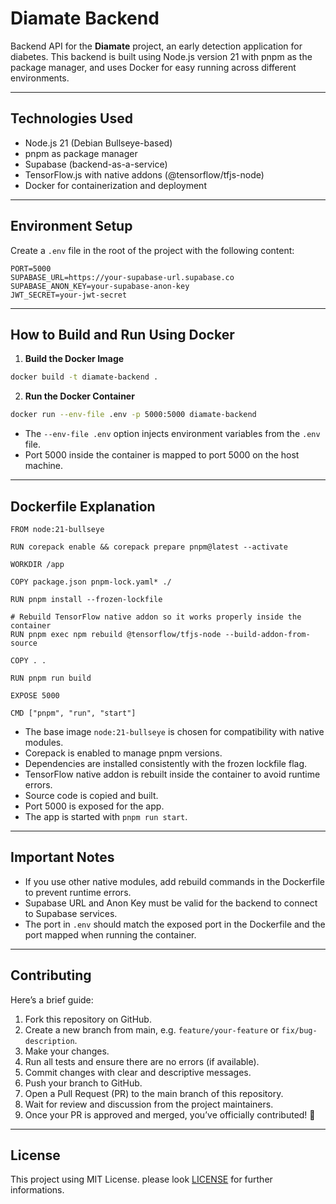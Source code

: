 # Diamate Backend

Backend API for the **Diamate** project, an early detection application for diabetes. This backend is built using Node.js version 21 with pnpm as the package manager, and uses Docker for easy running across different environments.

---

## Technologies Used

* Node.js 21 (Debian Bullseye-based)
* pnpm as package manager
* Supabase (backend-as-a-service)
* TensorFlow\.js with native addons (@tensorflow/tfjs-node)
* Docker for containerization and deployment

---

## Environment Setup

Create a `.env` file in the root of the project with the following content:

```
PORT=5000
SUPABASE_URL=https://your-supabase-url.supabase.co
SUPABASE_ANON_KEY=your-supabase-anon-key
JWT_SECRET=your-jwt-secret
```

---

## How to Build and Run Using Docker

1. **Build the Docker Image**

```bash
docker build -t diamate-backend .
```

2. **Run the Docker Container**

```bash
docker run --env-file .env -p 5000:5000 diamate-backend
```

* The `--env-file .env` option injects environment variables from the `.env` file.
* Port 5000 inside the container is mapped to port 5000 on the host machine.

---

## Dockerfile Explanation

```
FROM node:21-bullseye

RUN corepack enable && corepack prepare pnpm@latest --activate

WORKDIR /app

COPY package.json pnpm-lock.yaml* ./

RUN pnpm install --frozen-lockfile

# Rebuild TensorFlow native addon so it works properly inside the container  
RUN pnpm exec npm rebuild @tensorflow/tfjs-node --build-addon-from-source

COPY . .

RUN pnpm run build

EXPOSE 5000

CMD ["pnpm", "run", "start"]
```

* The base image `node:21-bullseye` is chosen for compatibility with native modules.
* Corepack is enabled to manage pnpm versions.
* Dependencies are installed consistently with the frozen lockfile flag.
* TensorFlow native addon is rebuilt inside the container to avoid runtime errors.
* Source code is copied and built.
* Port 5000 is exposed for the app.
* The app is started with `pnpm run start`.

---

## Important Notes

* If you use other native modules, add rebuild commands in the Dockerfile to prevent runtime errors.
* Supabase URL and Anon Key must be valid for the backend to connect to Supabase services.
* The port in `.env` should match the exposed port in the Dockerfile and the port mapped when running the container.

---

## Contributing

Here’s a brief guide:

1. Fork this repository on GitHub.
2. Create a new branch from main, e.g. `feature/your-feature` or `fix/bug-description`.
3. Make your changes.
4. Run all tests and ensure there are no errors (if available).
5. Commit changes with clear and descriptive messages.
6. Push your branch to GitHub.
7. Open a Pull Request (PR) to the main branch of this repository.
8. Wait for review and discussion from the project maintainers.
9. Once your PR is approved and merged, you’ve officially contributed! 🎉

---

## License

This project using MIT License. please look [LICENSE](./LICENSE) for further informations.